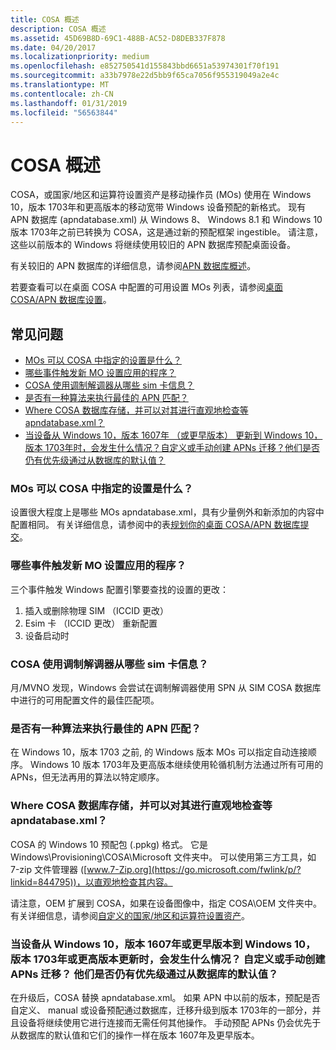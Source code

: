 ```yaml
---
title: COSA 概述
description: COSA 概述
ms.assetid: 45D69B8D-69C1-488B-AC52-D8DEB337F878
ms.date: 04/20/2017
ms.localizationpriority: medium
ms.openlocfilehash: e852750541d155843bbd6651a53974301f70f191
ms.sourcegitcommit: a33b7978e22d5bb9f65ca7056f955319049a2e4c
ms.translationtype: MT
ms.contentlocale: zh-CN
ms.lasthandoff: 01/31/2019
ms.locfileid: "56563844"
---
```

# <a name="cosa-overview"></a>COSA 概述

COSA，或国家/地区和运算符设置资产是移动操作员 (MOs) 使用在 Windows 10，版本 1703年和更高版本的移动宽带 Windows 设备预配的新格式。 现有 APN 数据库 (apndatabase.xml) 从 Windows 8、 Windows 8.1 和 Windows 10 版本 1703年之前已转换为 COSA，这是通过新的预配框架 ingestible。 请注意，这些以前版本的 Windows 将继续使用较旧的 APN 数据库预配桌面设备。

有关较旧的 APN 数据库的详细信息，请参阅[APN 数据库概述](apn-database-overview.md)。

若要查看可以在桌面 COSA 中配置的可用设置 MOs 列表，请参阅[桌面 COSA/APN 数据库设置](desktop-cosa-apn-database-settings.md)。

## <a name="faq"></a>常见问题

- [MOs 可以 COSA 中指定的设置是什么？](#settings)
- [哪些事件触发新 MO 设置应用的程序？](#events)
- [COSA 使用调制解调器从哪些 sim 卡信息？](#SIMinfo)
- [是否有一种算法来执行最佳的 APN 匹配？](#APNmatch)
- [Where COSA 数据库存储，并可以对其进行直观地检查等 apndatabase.xml？](#location)
- [当设备从 Windows 10，版本 1607年 （或更早版本） 更新到 Windows 10，版本 1703年时，会发生什么情况？自定义或手动创建 APNs 迁移？他们是否仍有优先级通过从数据库的默认值？](#update)

### <a href="" id="settings"></a> MOs 可以 COSA 中指定的设置是什么？

设置很大程度上是哪些 MOs apndatabase.xml，具有少量例外和新添加的内容中配置相同。 有关详细信息，请参阅中的表[规划你的桌面 COSA/APN 数据库提交](planning-your-desktop-cosa-apn-database-submission.md)。

### <a href="" id="events"></a> 哪些事件触发新 MO 设置应用的程序？

三个事件触发 Windows 配置引擎要查找的设置的更改： 

1.  插入或删除物理 SIM （ICCID 更改）
2.  Esim 卡 （ICCID 更改） 重新配置
3.  设备启动时

### <a href="" id="SIMinfo"></a> COSA 使用调制解调器从哪些 sim 卡信息？

月/MVNO 发现，Windows 会尝试在调制解调器使用 SPN 从 SIM COSA 数据库中进行的可用配置文件的最佳匹配项。

### <a href="" id="APNmatch"></a> 是否有一种算法来执行最佳的 APN 匹配？

在 Windows 10，版本 1703 之前, 的 Windows 版本 MOs 可以指定自动连接顺序。 Windows 10 版本 1703年及更高版本继续使用轮循机制方法通过所有可用的 APNs，但无法再用的算法以特定顺序。

### <a href="" id="location"></a> Where COSA 数据库存储，并可以对其进行直观地检查等 apndatabase.xml？

COSA 的 Windows 10 预配包 (.ppkg) 格式。 它是 Windows\Provisioning\COSA\Microsoft 文件夹中。 可以使用第三方工具，如 7-zip 文件管理器 ([www.7-Zip.org](https://go.microsoft.com/fwlink/p/?linkid=844795))，以直观地检查其内容。

请注意，OEM 扩展到 COSA，如果在设备图像中，指定 COSA\OEM 文件夹中。 有关详细信息，请参阅[自定义的国家/地区和运算符设置资产](https://msdn.microsoft.com/windows/hardware/commercialize/customize/desktop/customize-cosa)。

### <a href="" id="update"></a> 当设备从 Windows 10，版本 1607年或更早版本到 Windows 10，版本 1703年或更高版本更新时，会发生什么情况？ 自定义或手动创建 APNs 迁移？ 他们是否仍有优先级通过从数据库的默认值？

在升级后，COSA 替换 apndatabase.xml。 如果 APN 中以前的版本，预配是否自定义、 manual 或设备预配通过数据库，迁移升级到版本 1703年的一部分，并且设备将继续使用它进行连接而无需任何其他操作。 手动预配 APNs 仍会优先于从数据库的默认值和它们的操作一样在版本 1607年及更早版本。

